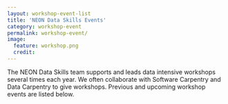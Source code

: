 ```yaml
---
layout: workshop-event-list
title: 'NEON Data Skills Events'
category: workshop-event
permalink: workshop-event/
image:
  feature: workshop.png
  credit: 
---
```


The NEON Data Skills team supports and leads data intensive workshops several times each year. 
We often collaborate with Software Carpentry and Data Carpentry to give workshops.
Previous and upcoming workshop events are listed below.
